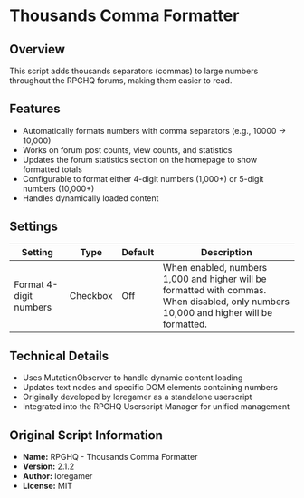# Thousands Comma Formatter

## Overview

This script adds thousands separators (commas) to large numbers throughout the RPGHQ forums, making them easier to read.

## Features

- Automatically formats numbers with comma separators (e.g., 10000 → 10,000)
- Works on forum post counts, view counts, and statistics
- Updates the forum statistics section on the homepage to show formatted totals
- Configurable to format either 4-digit numbers (1,000+) or 5-digit numbers (10,000+)
- Handles dynamically loaded content

## Settings

| Setting                | Type     | Default | Description                                                                                                                            |
| ---------------------- | -------- | ------- | -------------------------------------------------------------------------------------------------------------------------------------- |
| Format 4-digit numbers | Checkbox | Off     | When enabled, numbers 1,000 and higher will be formatted with commas. When disabled, only numbers 10,000 and higher will be formatted. |

## Technical Details

- Uses MutationObserver to handle dynamic content loading
- Updates text nodes and specific DOM elements containing numbers
- Originally developed by loregamer as a standalone userscript
- Integrated into the RPGHQ Userscript Manager for unified management

## Original Script Information

- **Name:** RPGHQ - Thousands Comma Formatter
- **Version:** 2.1.2
- **Author:** loregamer
- **License:** MIT
